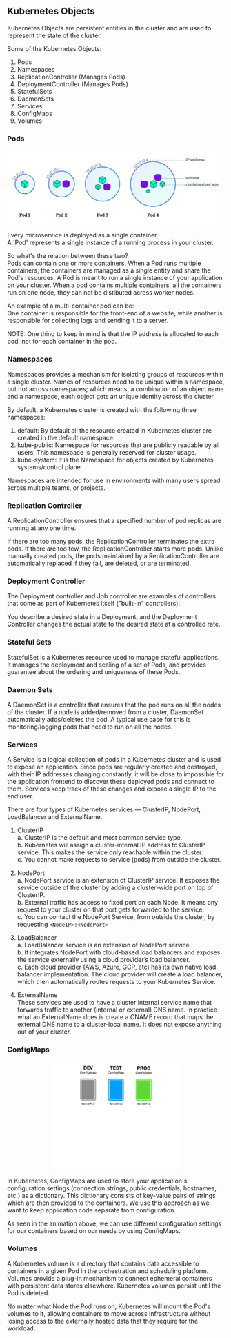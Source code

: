 ## Kubernetes Objects  

Kubernetes Objects are persistent entities in the cluster and are used to represent the state of the cluster.  

Some of the Kubernetes Objects:
1. Pods
2. Namespaces
3. ReplicationController (Manages Pods)
4. DeploymentController (Manages Pods)
5. StatefulSets
6. DaemonSets
7. Services
8. ConfigMaps
9. Volumes

### Pods  

<p align="center">
  <img src="../images/k8s_pods.png" width="500">
</p>

Every microservice is deployed as a single container.  
A 'Pod' represents a single instance of a running process in your cluster.  

So what's the relation between these two?  
Pods can contain one or more containers. When a Pod runs multiple containers, the containers are managed as a single entity and share the Pod's resources. A Pod is meant to run a single instance of your application on your cluster. When a pod contains multiple containers, all the containers run on one node, they can not be distibuted across worker nodes.  

An example of a multi-container pod can be:  
One container is responsible for the front-end of a website, while another is responsible for collecting logs and sending it to a server.  

NOTE: One thing to keep in mind is that the IP address is allocated to each pod, not for each container in the pod.

### Namespaces 

Namespaces provides a mechanism for isolating groups of resources within a single cluster. Names of resources need to be unique within a namespace, but not across namespaces; which means, a combination of an object name and a namespace, each object gets an unique identity across the cluster.

By default, a Kubernetes cluster is created with the following three namespaces:
1. default: By default all the resource created in Kubernetes cluster are created in the default namespace.
2. kube-public: Namespace for resources that are publicly readable by all users. This namespace is generally reserved for cluster usage.
3. kube-system: It is the Namespace for objects created by Kubernetes systems/control plane.  

Namespaces are intended for use in environments with many users spread across multiple teams, or projects.

### Replication Controller  

A ReplicationController ensures that a specified number of pod replicas are running at any one time.

If there are too many pods, the ReplicationController terminates the extra pods. If there are too few, the ReplicationController starts more pods. Unlike manually created pods, the pods maintained by a ReplicationController are automatically replaced if they fail, are deleted, or are terminated. 

### Deployment Controller

The Deployment controller and Job controller are examples of controllers that come as part of Kubernetes itself ("built-in" controllers).

You describe a desired state in a Deployment, and the Deployment Controller changes the actual state to the desired state at a controlled rate. 

### Stateful Sets

StatefulSet is a Kubernetes resource used to manage stateful applications. It manages the deployment and scaling of a set of Pods, and provides guarantee about the ordering and uniqueness of these Pods.

### Daemon Sets

A DaemonSet is a controller that ensures that the pod runs on all the nodes of the cluster. If a node is added/removed from a cluster, DaemonSet automatically adds/deletes the pod. A typical use case for this is monitoring/logging pods that need to run on all the nodes. 

### Services

A Service is a logical collection of pods in a Kubernetes cluster and is used to expose an application. Since pods are regularly created and destroyed, with their IP addresses changing constantly, it will be close to impossible for the application frontend to discover these deployed pods and connect to them. Services keep track of these changes and expose a single IP to the end user. 

There are four types of Kubernetes services — ClusterIP, NodePort, LoadBalancer and ExternalName. 

1. ClusterIP  
  a. ClusterIP is the default and most common service type.  
  b. Kubernetes will assign a cluster-internal IP address to ClusterIP service. This makes the service only reachable within the cluster.  
  c. You cannot make requests to service (pods) from outside the cluster.  

2. NodePort  
  a. NodePort service is an extension of ClusterIP service. It exposes the service outside of the cluster by adding a cluster-wide port on top of ClusterIP.  
  b. External traffic has access to fixed port on each Node. It means any request to your cluster on that port gets forwarded to the service.  
  c. You can contact the NodePort Service, from outside the cluster, by requesting `<NodeIP>:<NodePort>`

3. LoadBalancer  
  a. LoadBalancer service is an extension of NodePort service.    
  b. It integrates NodePort with cloud-based load balancers and exposes the service externally using a cloud provider’s load balancer.  
  c. Each cloud provider (AWS, Azure, GCP, etc) has its own native load balancer implementation. The cloud provider will create a load balancer, which then automatically routes requests to your Kubernetes Service.

4. ExternalName  
  These services are used to have a cluster internal service name that forwards traffic to another (internal or external) DNS name. In practice what an ExternalName does is create a CNAME record that maps the external DNS name to a cluster-local name. It does not expose anything out of your cluster. 

### ConfigMaps

<p align="center">
  <img src="../images/configmap.gif" width="300">
</p>

In Kubernetes, ConfigMaps are used to store your application's configuration settings (connection strings, public credentials, hostnames, etc.) as a dictionary. This dictionary consists of key-value pairs of strings which are then provided to the containers. We use this approach as we want to keep application code separate from configuration. 

As seen in the animation above, we can use different configuration settings for our containers based on our needs by using ConfigMaps. 

### Volumes

A Kubernetes volume is a directory that contains data accessible to containers in a given Pod in the orchestration and scheduling platform. Volumes provide a plug-in mechanism to connect ephemeral containers with persistent data stores elsewhere. Kubernetes volumes persist until the Pod is deleted. 

No matter what Node the Pod runs on, Kubernetes will mount the Pod's volumes to it, allowing containers to move across infrastructure without losing access to the externally hosted data that they require for the workload.